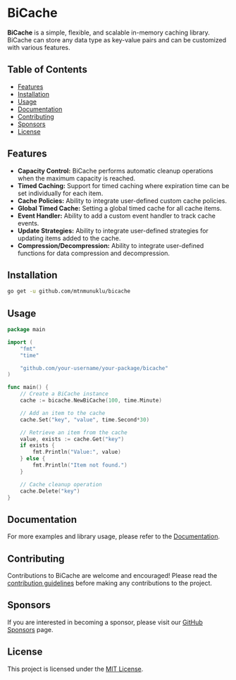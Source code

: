 # BiCache

**BiCache** is a simple, flexible, and scalable in-memory caching library. BiCache can store any data type as key-value pairs and can be customized with various features.

## Table of Contents

- [Features](#features)
- [Installation](#installation)
- [Usage](#usage)
- [Documentation](#documentation)
- [Contributing](#contributing)
- [Sponsors](#sponsors)
- [License](#license)

## Features

- **Capacity Control:** BiCache performs automatic cleanup operations when the maximum capacity is reached.
- **Timed Caching:** Support for timed caching where expiration time can be set individually for each item.
- **Cache Policies:** Ability to integrate user-defined custom cache policies.
- **Global Timed Cache:** Setting a global timed cache for all cache items.
- **Event Handler:** Ability to add a custom event handler to track cache events.
- **Update Strategies:** Ability to integrate user-defined strategies for updating items added to the cache.
- **Compression/Decompression:** Ability to integrate user-defined functions for data compression and decompression.

## Installation

```bash
go get -u github.com/mtnmunuklu/bicache
```

## Usage
```go
package main

import (
	"fmt"
	"time"

	"github.com/your-username/your-package/bicache"
)

func main() {
	// Create a BiCache instance
	cache := bicache.NewBiCache(100, time.Minute)

	// Add an item to the cache
	cache.Set("key", "value", time.Second*30)

	// Retrieve an item from the cache
	value, exists := cache.Get("key")
	if exists {
		fmt.Println("Value:", value)
	} else {
		fmt.Println("Item not found.")
	}

	// Cache cleanup operation
	cache.Delete("key")
}
```

## Documentation

For more examples and library usage, please refer to the [Documentation](docs/bicache.md).

## Contributing

Contributions to BiCache are welcome and encouraged! Please read the [contribution guidelines](CONTRIBUTING.md) before making any contributions to the project.

## Sponsors

If you are interested in becoming a sponsor, please visit our [GitHub Sponsors](https://github.com/sponsors/mtnmunuklu) page.

## License

This project is licensed under the [MIT License](LICENSE).
